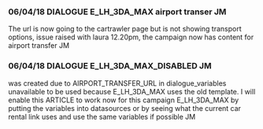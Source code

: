 ### 06/04/18  DIALOGUE E_LH_3DA_MAX airport transer JM
The url is now going to the cartrawler page but is not showing transport options, issue raised with laura 12.20pm, the campaign now has content for airport transfer JM

### 06/04/18  DIALOGUE E_LH_3DA_MAX_DISABLED JM
was created due to AIRPORT_TRANSFER_URL in dialogue_variables unavailable to be used because E_LH_3DA_MAX uses the old template. I will enable this ARTICLE to work now for this campaign E_LH_3DA_MAX by putting the variables into datasources or by seeing what the current car rental link uses and use the same variables if possible JM
